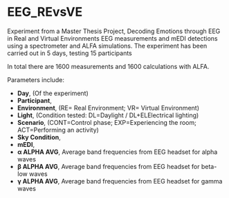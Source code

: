 # EEG_REvsVE
Experiment from a Master Thesis Project, Decoding Emotions through EEG in Real and Virtual Environments
EEG measurements and mEDI detections using a spectrometer and ALFA simulations.
The experiment has been carried out in 5 days, testing 15 participants

In total there are 1600 measurements and 1600 calculations with ALFA.

Parameters include:
- **Day**, (Of the experiment)
- **Participant**, 
- **Environment**, (RE= Real Environment; VR= Virtual Environment)
- **Light**, (Condition tested: DL=Daylight / DL+ELElectrical lighting)
- **Scenario**, (CONT=Control phase; EXP=Experiencing the room; ACT=Performing an activity)
- **Sky Condition**,
- **mEDI**,
- **α ALPHA AVG**, Average band frequencies from EEG headset for alpha waves
- **β ALPHA AVG**, Average band frequencies from EEG headset for beta-low waves
- **γ ALPHA AVG**, Average band frequencies from EEG headset for gamma waves
